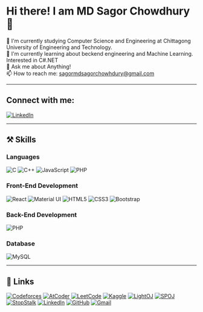 # Hi there! I am MD Sagor Chowdhury 👋

🌱 I'm currently studying Computer Science and Engineering at Chittagong University of Engineering and Technology.  
🍃 I'm currently learning about beckend engineering and Machine Learning. Interested in C#.NET   
💬 Ask me about Anything!  
📫 How to reach me: [sagormdsagorchowhdury@gmail.com](mailto:sagormdsagorchowhdury@gmail.com)

---

## Connect with me:
[![LinkedIn](https://img.shields.io/badge/LinkedIn-0072b1?style=for-the-badge&logo=linkedin&logoColor=white)](https://www.linkedin.com/in/md-sagor-chowdhury-313764319/)  

---

## ⚒️ Skills

### Languages
![C](https://img.shields.io/badge/C-00599C?style=for-the-badge&logo=c&logoColor=white)
![C++](https://img.shields.io/badge/C++-00599C?style=for-the-badge&logo=c%2B%2B&logoColor=white)
![JavaScript](https://img.shields.io/badge/JavaScript-f0db4f?style=for-the-badge&logo=javascript&logoColor=black)
![PHP](https://img.shields.io/badge/PHP-777BB4?style=for-the-badge&logo=php&logoColor=white)

### Front-End Development
![React](https://img.shields.io/badge/React-61dafb?style=for-the-badge&logo=react&logoColor=black)
![Material UI](https://img.shields.io/badge/Material--UI-0081cb?style=for-the-badge&logo=material-ui&logoColor=white)
![HTML5](https://img.shields.io/badge/HTML5-e34c26?style=for-the-badge&logo=html5&logoColor=white)
![CSS3](https://img.shields.io/badge/CSS3-264de4?style=for-the-badge&logo=css3&logoColor=white)
![Bootstrap](https://img.shields.io/badge/Bootstrap-563d7c?style=for-the-badge&logo=bootstrap&logoColor=white)

### Back-End Development
![PHP](https://img.shields.io/badge/PHP-777BB4?style=for-the-badge&logo=php&logoColor=white)

### Database
![MySQL](https://img.shields.io/badge/MySQL-4479a1?style=for-the-badge&logo=mysql&logoColor=white)

---

## 🔗 Links

[![Codeforces](https://img.shields.io/badge/Codeforces-f35b04?style=for-the-badge)](https://codeforces.com/profile/b_AHA_r)
[![AtCoder](https://img.shields.io/badge/AtCoder-1E90FF?style=for-the-badge)](https://atcoder.jp/users/sagorchowdhury)
[![LeetCode](https://img.shields.io/badge/LeetCode-f89f1b?style=for-the-badge)](https://leetcode.com/u/sagorchowdhury/)
[![Kaggle](https://img.shields.io/badge/Kaggle-20BEFF?style=for-the-badge&logo=kaggle&logoColor=white)](https://www.kaggle.com/iambahar)
[![LightOJ](https://img.shields.io/badge/LightOJ-8e44ad?style=for-the-badge)](https://lightoj.com/user/sagorchowdhury)
[![SPOJ](https://img.shields.io/badge/SPOJ-0C3A61?style=for-the-badge)](https://www.spoj.com/users/sagorchowdhury)
[![StopStalk](https://img.shields.io/badge/StopStalk-5dade2?style=for-the-badge)](https://www.stopstalk.com/user/profile/sagorchowdhury)
[![LinkedIn](https://img.shields.io/badge/LinkedIn-0072b1?style=for-the-badge&logo=linkedin&logoColor=white)](https://www.linkedin.com/in/md-sagor-chowdhury-313764319/)
[![GitHub](https://img.shields.io/badge/GitHub-333333?style=for-the-badge&logo=github&logoColor=white)](https://github.com/Bahar0900)
[![Gmail](https://img.shields.io/badge/Gmail-d14836?style=for-the-badge&logo=gmail&logoColor=white)](mailto:sagormdsagorchowdhury@gmail.com)
